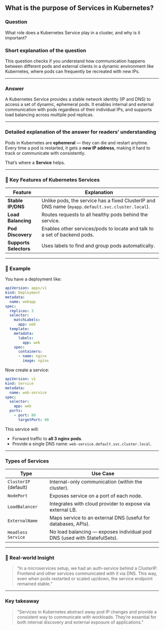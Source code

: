 ## What is the purpose of Services in Kubernetes?

### Question  
What role does a Kubernetes Service play in a cluster, and why is it important?

### Short explanation of the question  
This question checks if you understand how communication happens between different pods and external clients in a dynamic environment like Kubernetes, where pods can frequently be recreated with new IPs.

---

### Answer  
A Kubernetes Service provides a stable network identity (IP and DNS) to access a set of dynamic, ephemeral pods. It enables internal and external communication with pods regardless of their individual IPs, and supports load balancing across multiple pod replicas.

---

### Detailed explanation of the answer for readers’ understanding

Pods in Kubernetes are **ephemeral** — they can die and restart anytime. Every time a pod is restarted, it gets a **new IP address**, making it hard to track or communicate with consistently.

That’s where a **Service** helps.

---

### 🧩 Key Features of Kubernetes Services

| Feature              | Explanation |
|----------------------|-------------|
| **Stable IP/DNS**    | Unlike pods, the service has a fixed ClusterIP and DNS name (`myapp.default.svc.cluster.local`). |
| **Load Balancing**   | Routes requests to all healthy pods behind the service. |
| **Pod Discovery**    | Enables other services/pods to locate and talk to a set of backend pods. |
| **Supports Selectors** | Uses labels to find and group pods automatically. |

---

### 🧪 Example

You have a deployment like:

```yaml
apiVersion: apps/v1
kind: Deployment
metadata:
  name: webapp
spec:
  replicas: 3
  selector:
    matchLabels:
      app: web
  template:
    metadata:
      labels:
        app: web
    spec:
      containers:
      - name: nginx
        image: nginx
```

Now create a service:

```yaml
apiVersion: v1
kind: Service
metadata:
  name: web-service
spec:
  selector:
    app: web
  ports:
    - port: 80
      targetPort: 80
```

This service will:

- Forward traffic to **all 3 nginx pods**.
- Provide a single DNS name: `web-service.default.svc.cluster.local`.

---

### Types of Services

| Type           | Use Case |
|----------------|----------|
| `ClusterIP` (default) | Internal-only communication (within the cluster). |
| `NodePort`            | Exposes service on a port of each node. |
| `LoadBalancer`        | Integrates with cloud provider to expose via external LB. |
| `ExternalName`        | Maps service to an external DNS (useful for databases, APIs). |
| `Headless Service`    | No load balancing — exposes individual pod DNS (used with StatefulSets). |

---

### 🧠 Real-world Insight

> “In a microservices setup, we had an auth-service behind a ClusterIP. Frontend and other services communicated with it via DNS. This way, even when pods restarted or scaled up/down, the service endpoint remained stable.”

---

### Key takeaway

> "Services in Kubernetes abstract away pod IP changes and provide a consistent way to communicate with workloads. They’re essential for both internal discovery and external exposure of applications."
